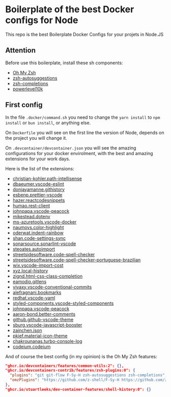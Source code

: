 # Boilerplate of the best Docker configs for Node

This repo is the best Boilerplate Docker Configs for your projets in Node.JS

## Attention

Before use this boilerplate, install these sh components:

- [Oh My Zsh](https://ohmyz.sh/)
- [zsh-autosuggestions](https://github.com/zsh-users/zsh-autosuggestions)
- [zsh-completions](https://github.com/zsh-users/zsh-completions)
- [powerlevel10k](https://github.com/romkatv/powerlevel10k)

## First config

In the file `.docker/command.sh` you need to change the `yarn install` to `npm install` or `bun install`, or anything else.

On `Dockerfile` you will see on the first line the version of Node, depends on the project you will change it.

On `.devcontainer/devcontainer.json` you will see the amazing configurations for your docker envirolment, with the best and amazing extensions for your work days.

Here is the list of the extensions:
- [christian-kohler.path-intellisense](https://marketplace.visualstudio.com/items?itemName=christian-kohler.path-intellisense)
- [dbaeumer.vscode-eslint](https://marketplace.visualstudio.com/items?itemName=dbaeumer.vscode-eslint)
- [donjayamanne.githistory](https://marketplace.visualstudio.com/items?itemName=donjayamanne.githistory)
- [esbenp.prettier-vscode](https://marketplace.visualstudio.com/items?itemName=esbenp.prettier-vscode)
- [hazer.reactcodesnippets](https://marketplace.visualstudio.com/items?itemName=hazer.reactcodesnippets)
- [humao.rest-client](https://marketplace.visualstudio.com/items?itemName=humao.rest-client)
- [johnpapa.vscode-peacock](https://marketplace.visualstudio.com/items?itemName=johnpapa.vscode-peacock)
- [mikestead.dotenv](https://marketplace.visualstudio.com/items?itemName=mikestead.dotenv)
- [ms-azuretools.vscode-docker](https://marketplace.visualstudio.com/items?itemName=ms-azuretools.vscode-docker)
- [naumovs.color-highlight](https://marketplace.visualstudio.com/items?itemName=naumovs.color-highlight)
- [oderwat.indent-rainbow](https://marketplace.visualstudio.com/items?itemName=oderwat.indent-rainbow)
- [shan.code-settings-sync](https://marketplace.visualstudio.com/items?itemName=shan.code-settings-sync)
- [sonarsource.sonarlint-vscode](https://marketplace.visualstudio.com/items?itemName=sonarsource.sonarlint-vscode)
- [steoates.autoimport](https://marketplace.visualstudio.com/items?itemName=steoates.autoimport)
- [streetsidesoftware.code-spell-checker](https://marketplace.visualstudio.com/items?itemName=streetsidesoftware.code-spell-checker)
- [streetsidesoftware.code-spell-checker-portuguese-brazilian](https://marketplace.visualstudio.com/items?itemName=streetsidesoftware.code-spell-checker-portuguese-brazilian)
- [wix.vscode-import-cost](https://marketplace.visualstudio.com/items?itemName=wix.vscode-import-cost)
- [xyz.local-history](https://marketplace.visualstudio.com/items?itemName=xyz.local-history)
- [zignd.html-css-class-completion](https://marketplace.visualstudio.com/items?itemName=zignd.html-css-class-completion)
- [eamodio.gitlens](https://marketplace.visualstudio.com/items?itemName=eamodio.gitlens)
- [vivaxy.vscode-conventional-commits](https://marketplace.visualstudio.com/items?itemName=vivaxy.vscode-conventional-commits)
- [alefragnani.bookmarks](https://marketplace.visualstudio.com/items?itemName=alefragnani.bookmarks)
- [redhat.vscode-yaml](https://marketplace.visualstudio.com/items?itemName=redhat.vscode-yaml)
- [styled-components.vscode-styled-components](https://marketplace.visualstudio.com/items?itemName=styled-components.vscode-styled-components)
- [johnpapa.vscode-peacock](https://marketplace.visualstudio.com/items?itemName=johnpapa.vscode-peacock)
- [aaron-bond.better-comments](https://marketplace.visualstudio.com/items?itemName=aaron-bond.better-comments)
- [github.github-vscode-theme](https://marketplace.visualstudio.com/items?itemName=github.github-vscode-theme)
- [sburg.vscode-javascript-booster](https://marketplace.visualstudio.com/items?itemName=sburg.vscode-javascript-booster)
- [zainchen.json](https://marketplace.visualstudio.com/items?itemName=zainchen.json)
- [pkief.material-icon-theme](https://marketplace.visualstudio.com/items?itemName=pkief.material-icon-theme)
- [chakrounanas.turbo-console-log](https://marketplace.visualstudio.com/items?itemName=chakrounanas.turbo-console-log)
- [codeium.codeium](https://marketplace.visualstudio.com/items?itemName=codeium.codeium)

And of course the best config (in my opinion) is the Oh My Zsh features:

```json
"ghcr.io/devcontainers/features/common-utils:2": {},
"ghcr.io/devcontainers-contrib/features/zsh-plugins:0": {
  "plugins": "git git-flow F-Sy-H zsh-autosuggestions zsh-completions",
  "omzPlugins": "https://github.com/z-shell/F-Sy-H https://github.com/zsh-users/zsh-autosuggestions https://github.com/zsh-users/zsh-completions"
},
"ghcr.io/stuartleeks/dev-container-features/shell-history:0": {}
```
